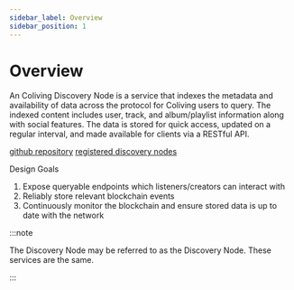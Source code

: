 ```yaml
---
sidebar_label: Overview
sidebar_position: 1
---
```


# Overview

An Coliving Discovery Node is a service that indexes the metadata and availability of data across the protocol for Coliving users to query. The indexed content includes user, track, and album/playlist information along with social features. The data is stored for quick access, updated on a regular interval, and made available for clients via a RESTful API.

[github repository](https://github.com/dgc.network/coliving-protocol/tree/master/discovery-node)
[registered discovery nodes](https://dashboard.coliving.org/#/services/discovery-node)

Design Goals

1. Expose queryable endpoints which listeners/creators can interact with
2. Reliably store relevant blockchain events
3. Continuously monitor the blockchain and ensure stored data is up to date with the network

:::note

The Discovery Node may be referred to as the Discovery Node. These services are the same.

:::